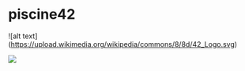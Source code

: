 # piscine42 

![alt text] (https://upload.wikimedia.org/wikipedia/commons/8/8d/42_Logo.svg)

<img src="https://upload.wikimedia.org/wikipedia/commons/8/8d/42_Logo.svg">
